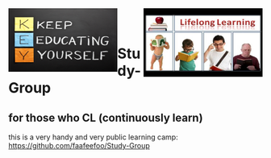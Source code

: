 <img align="left" width="216" height="126" src="/images/lifelong-learning.jpg">

<img align="right" width="236" height="136" src="/images/LifeLongLearning.jpg">

<br />
<br />

# 
#

# Study-Group
## for those who CL (continuously learn)

this is a very handy and very public learning camp: https://github.com/faafeefoo/Study-Group

